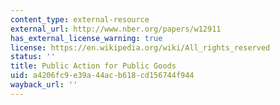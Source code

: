 ```yaml
---
content_type: external-resource
external_url: http://www.nber.org/papers/w12911
has_external_license_warning: true
license: https://en.wikipedia.org/wiki/All_rights_reserved
status: ''
title: Public Action for Public Goods
uid: a4206fc9-e39a-44ac-b618-cd156744f944
wayback_url: ''
---
```

